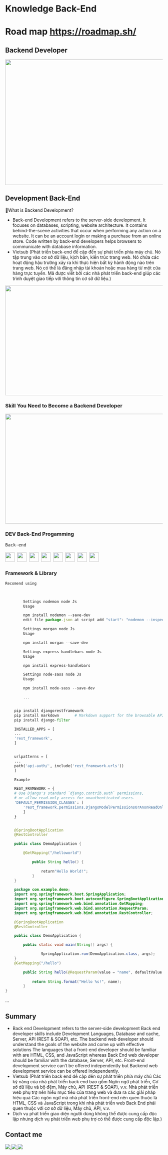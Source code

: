 # Knowledge Back-End

# Road map https://roadmap.sh/

## Backend Developer

<a>
    <img width="800" height="400" src="https://nhaxinhplaza.vn/wp-content/uploads/back-end-can-hoc-gi.png"></img>
</a>

## Development Back-End

💬What is Backend Development?

- Back-end Development refers to the server-side development. It focuses on databases, scripting, website architecture. It contains behind-the-scene activities that occur when performing any action on a website. It can be an account login or making a purchase from an online store. Code written by back-end developers helps browsers to communicate with database information.
- Vietsub (Phát triển back-end đề cập đến sự phát triển phía máy chủ. Nó tập trung vào cơ sở dữ liệu, kịch bản, kiến ​​trúc trang web. Nó chứa các hoạt động hậu trường xảy ra khi thực hiện bất kỳ hành động nào trên trang web. Nó có thể là đăng nhập tài khoản hoặc mua hàng từ một cửa hàng trực tuyến. Mã được viết bởi các nhà phát triển back-end giúp các trình duyệt giao tiếp với thông tin cơ sở dữ liệu.)
<a>
    <img width="800" height="350" src="https://www.guru99.com/images/1/091318_0717_WhatisBacke1.png"></img>
</a>

### Skill You Need to Become a Backend Developer

<a>
    <img width="800" height="350" src="https://www.guru99.com/images/1/091318_0717_WhatisBacke2.png"></img>
</a>


### DEV Back-End Progamming 

 <kbd>
    <kbd>Back-end</kbd>
    <br>
    <br>
    <img width="30px" src="https://cdn.jsdelivr.net/gh/devicons/devicon/icons/php/php-original.svg" />
    <img width="30px" src="https://cdn.jsdelivr.net/gh/devicons/devicon/icons/typescript/typescript-original.svg" />
    <img width="30px" src="https://cdn.jsdelivr.net/gh/devicons/devicon/icons/nodejs/nodejs-original.svg" />
    <img width="30px" src="https://cdn.jsdelivr.net/gh/devicons/devicon/icons/rails/rails-original-wordmark.svg" />
    <img width="30px" src="https://upload.wikimedia.org/wikipedia/commons/thumb/c/c3/Python-logo-notext.svg/1200px-Python-logo-notext.svg.png" />
    <img width="30px" src="https://upload.wikimedia.org/wikipedia/en/thumb/3/30/Java_programming_language_logo.svg/1200px-Java_programming_language_logo.svg.png" />
    <img width="30px" src="https://thienanblog.com/wp-content/uploads/2015/04/javascript_logo.png" />
    <img width="30px" src="https://www.devopsschool.com/blog/wp-content/uploads/2022/03/eb9e3b7dab09358e7cf13f188f64f9f4.png" />


  </kbd>

### Framework & Library

    Recomend using

```js
                
        
        Settings nodemon node Js 
        Usage

        npm install nodemon --save-dev
        edit file package.json at script add "start": "nodemon --inspect server.js"

        Settings morgan node Js 
        Usage

        npm install morgan --save-dev

        Settings express-handlebars node Js 
        Usage

        npm install express-handlebars

        Settings node-sass node Js 
        Usage

        npm install node-sass --save-dev

        ...


```

```python

    pip install djangorestframework
    pip install markdown       # Markdown support for the browsable API.
    pip install django-filter

    INSTALLED_APPS = [
    ...
    'rest_framework',
    ]


    urlpatterns = [
    ...
    path('api-auth/', include('rest_framework.urls'))
    ]

    Example

    REST_FRAMEWORK = {
    # Use Django's standard `django.contrib.auth` permissions,
    # or allow read-only access for unauthenticated users.
    'DEFAULT_PERMISSION_CLASSES': [
        'rest_framework.permissions.DjangoModelPermissionsOrAnonReadOnly'
        ]
    }

```

```java

    @SpringBootApplication
    @RestController

    public class DemoApplication {

        @GetMapping("/helloworld")

            public String hello() {
        
                return"Hello World!";
            }
    }

    package com.example.demo;
    import org.springframework.boot.SpringApplication;
    import org.springframework.boot.autoconfigure.SpringBootApplication;
    import org.springframework.web.bind.annotation.GetMapping;
    import org.springframework.web.bind.annotation.RequestParam;
    import org.springframework.web.bind.annotation.RestController;

    @SpringBootApplication
    @RestController

    public class DemoApplication {

        public static void main(String[] args) {

                SpringApplication.run(DemoApplication.class, args);
    }
    @GetMapping("/hello")

        public String hello(@RequestParam(value = "name", defaultValue = "World") String name) {
        
            return String.format("Hello %s!", name);
        }
}


```

...

## Summary

- Back end Development refers to the server-side development
Back end developer skills include Development Languages, Database and cache, Server, API (REST & SOAP), etc.
The backend web developer should understand the goals of the website and come up with effective solutions
The languages that a front-end developer should be familiar with are HTML, CSS, and JavaScript whereas Back End web developer should be familiar with the database, Server, API, etc.
Front-end development service can’t be offered independently but Backend web development service can be offered independently.
- Vietsub (Phát triển back end đề cập đến sự phát triển phía máy chủ
Các kỹ năng của nhà phát triển back end bao gồm Ngôn ngữ phát triển, Cơ sở dữ liệu và bộ đệm, Máy chủ, API (REST & SOAP), v.v.
Nhà phát triển web phụ trợ nên hiểu mục tiêu của trang web và đưa ra các giải pháp hiệu quả
Các ngôn ngữ mà nhà phát triển front-end nên quen thuộc là HTML, CSS và JavaScript trong khi nhà phát triển web Back End phải quen thuộc với cơ sở dữ liệu, Máy chủ, API, v.v.
- Dịch vụ phát triển giao diện người dùng không thể được cung cấp độc lập nhưng dịch vụ phát triển web phụ trợ có thể được cung cấp độc lập.)

## Contact me




<a width="100px" height="100px" class="fa fa-github" href="https://github.com/tuongclearlove7">

<img src="https://img.shields.io/static/v1?label=&message=GitHub&color=181717&logo=GitHub&logoColor=FFFFFF"/>

</a>

<a width="100px" height="100px" class="fa fa-github" href="https://www.facebook.com/Ytttuong1/">

<img src="https://img.shields.io/static/v1?label=&message=Facebook&color=181717&logo=Facebook&logoColor=FFFFFF"/>

</a>

<a width="100px" height="100px" class="fa fa-github" href="https://www.instagram.com/warkeryt/">

<img src="https://img.shields.io/static/v1?label=&message=Intagram&color=181717&logo=Intagram&logoColor=FFFFFF"/>

</a>




























